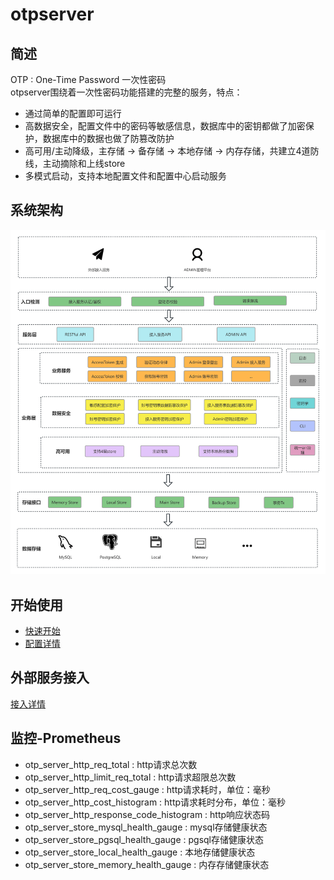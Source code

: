 # otpserver

## 简述

OTP : One-Time Password 一次性密码<br/>
otpserver围绕着一次性密码功能搭建的完整的服务，特点：
- 通过简单的配置即可运行
- 高数据安全，配置文件中的密码等敏感信息，数据库中的密钥都做了加密保护，数据库中的数据也做了防篡改防护
- 高可用/主动降级，主存储 -> 备存储 -> 本地存储 -> 内存存储，共建立4道防线，主动摘除和上线store<br/>
- 多模式启动，支持本地配置文件和配置中心启动服务

## 系统架构
<img src="/doc/res/system.png" alt="otpserver系统架构图"/>

## 开始使用
- [快速开始](doc%2Fquick-start.md)
- [配置详情](doc%2Fconfig-detail.md)

## 外部服务接入
[接入详情](doc%2Fexternal-server.md)


## 监控-Prometheus
- otp_server_http_req_total  : http请求总次数
- otp_server_http_limit_req_total : http请求超限总次数
- otp_server_http_req_cost_gauge : http请求耗时，单位：毫秒
- otp_server_http_cost_histogram : http请求耗时分布，单位：毫秒
- otp_server_http_response_code_histogram : http响应状态码
- otp_server_store_mysql_health_gauge : mysql存储健康状态
- otp_server_store_pgsql_health_gauge : pgsql存储健康状态
- otp_server_store_local_health_gauge : 本地存储健康状态
- otp_server_store_memory_health_gauge : 内存存储健康状态







